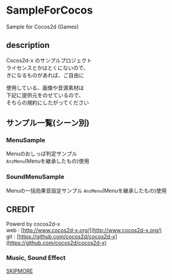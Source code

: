 # SampleForCocos

Sample for Cocos2d (Games)

## description

Cocos2d-x のサンプルプロジェクト  
ライセンスとかはとくにないので、  
きになるものがあれば、ご自由に

使用している、画像や音源素材は  
下記に提供元をのせているので、  
そちらの規約にしたがってください

## サンプル一覧(シーン別)

### MenuSample

Menuのおしっぱ判定サンプル  
`AnzMenu`(Menuを継承したもの)使用

### SoundMenuSample

Menuの一括効果音設定サンプル
`AnzMenu`(Menuを継承したもの)使用


## CREDIT

Powerd by cocos2d-x  
web : [http://www.cocos2d-x.org/](http://www.cocos2d-x.org/)  
git : [https://github.com/cocos2d/cocos2d-x](https://github.com/cocos2d/cocos2d-x)


### Music, Sound Effect

[SKIPMORE](http://www.skipmore.com/)